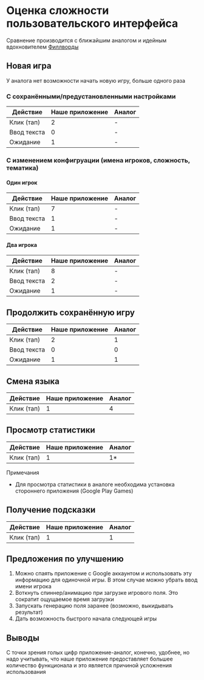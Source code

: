 # Оценка сложности пользовательского интерфейса

Сравнение производится с ближайшим аналогом и идейным вдохновителем
[Филлворды](https://play.google.com/store/apps/details?id=com.merigotech.fillwords&hl=ru)

## Новая игра

У аналога нет возможности начать новую игру, больше одного раза

### С сохранёнными/предустановленными настройками

|   Действие  | Наше приложение | Аналог |
| ----------- |-----------------|--------|
| Клик (тап)  | 2               | -      |
| Ввод текста | 0               | -      |
| Ожидание    | 1               | -      |

### С изменением конфигруации (имена игроков, сложность, тематика)

#### Один игрок

|   Действие  | Наше приложение | Аналог |
| ----------- |-----------------|--------|
| Клик (тап)  | 7               | -      |
| Ввод текста | 1               | -      |
| Ожидание    | 1               | -      |

#### Два игрока

|   Действие  | Наше приложение | Аналог |
| ----------- |-----------------| ------ |
| Клик (тап)  | 8               | -      |
| Ввод текста | 2               | -      |
| Ожидание    | 1               | -      |



## Продолжить сохранённую игру
|   Действие  | Наше приложение | Аналог |
| ----------- |-----------------| ------ |
| Клик (тап)  | 2               | 1      |
| Ввод текста | 0               | 0      |
| Ожидание    | 1               | 1      |


## Смена языка
|   Действие  | Наше приложение | Аналог |
| ----------- |-----------------|--------|
| Клик (тап)  | 1               | 4      |

## Просмотр статистики

|   Действие  | Наше приложение | Аналог |
| ----------- | --------------- | ------ |
| Клик (тап)  | 1               | 1*     |

Примечания

* Для просмотра статистики в аналоге необходима установка стороннего приложения (Google Play Games)

## Получение подсказки
|   Действие  | Наше приложение | Аналог |
| ----------- | --------------- | ------ |
| Клик (тап)  | 1               | 1      |

## Предложения по улучшению
1. Можно спаять приложение с Google аккаунтом и использовать эту информацию для одиночной игры. В этом случае можно убрать ввод имени игрока
2. Воткнуть спиннер/анимацию при загрузке игрового поля. Это сократит ощущаемое время загрузки
3. Запускать генерацию поля заранее (возможно, выкидывать результат)
4. Дать возможность быстрого начала следующей игры

## Выводы
С точки зрения голых цифр приложение-аналог, конечно, удобнее, но надо учитывать, что наше приложение предоставляет большее количество функционала и это является причиной усложнения использования
